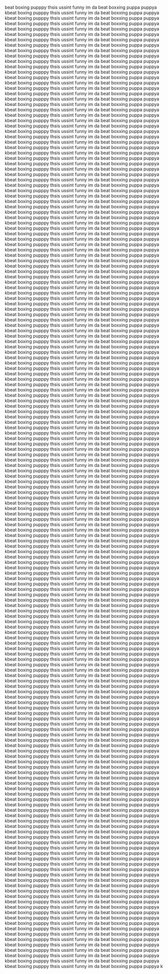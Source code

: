 beat boxing pupppy thsis ussint funny im da beat boxxing puppa puppya kbeat boxing pupppy thsis ussint funny im da beat boxxing puppa puppya kbeat boxing pupppy thsis ussint funny im da beat boxxing puppa puppya kbeat boxing pupppy thsis ussint funny im da beat boxxing puppa puppya kbeat boxing pupppy thsis ussint funny im da beat boxxing puppa puppya kbeat boxing pupppy thsis ussint funny im da beat boxxing puppa puppya kbeat boxing pupppy thsis ussint funny im da beat boxxing puppa puppya kbeat boxing pupppy thsis ussint funny im da beat boxxing puppa puppya kbeat boxing pupppy thsis ussint funny im da beat boxxing puppa puppya kbeat boxing pupppy thsis ussint funny im da beat boxxing puppa puppya kbeat boxing pupppy thsis ussint funny im da beat boxxing puppa puppya kbeat boxing pupppy thsis ussint funny im da beat boxxing puppa puppya kbeat boxing pupppy thsis ussint funny im da beat boxxing puppa puppya kbeat boxing pupppy thsis ussint funny im da beat boxxing puppa puppya kbeat boxing pupppy thsis ussint funny im da beat boxxing puppa puppya kbeat boxing pupppy thsis ussint funny im da beat boxxing puppa puppya kbeat boxing pupppy thsis ussint funny im da beat boxxing puppa puppya kbeat boxing pupppy thsis ussint funny im da beat boxxing puppa puppya kbeat boxing pupppy thsis ussint funny im da beat boxxing puppa puppya kbeat boxing pupppy thsis ussint funny im da beat boxxing puppa puppya kbeat boxing pupppy thsis ussint funny im da beat boxxing puppa puppya kbeat boxing pupppy thsis ussint funny im da beat boxxing puppa puppya kbeat boxing pupppy thsis ussint funny im da beat boxxing puppa puppya kbeat boxing pupppy thsis ussint funny im da beat boxxing puppa puppya kbeat boxing pupppy thsis ussint funny im da beat boxxing puppa puppya kbeat boxing pupppy thsis ussint funny im da beat boxxing puppa puppya kbeat boxing pupppy thsis ussint funny im da beat boxxing puppa puppya kbeat boxing pupppy thsis ussint funny im da beat boxxing puppa puppya kbeat boxing pupppy thsis ussint funny im da beat boxxing puppa puppya kbeat boxing pupppy thsis ussint funny im da beat boxxing puppa puppya kbeat boxing pupppy thsis ussint funny im da beat boxxing puppa puppya kbeat boxing pupppy thsis ussint funny im da beat boxxing puppa puppya kbeat boxing pupppy thsis ussint funny im da beat boxxing puppa puppya kbeat boxing pupppy thsis ussint funny im da beat boxxing puppa puppya kbeat boxing pupppy thsis ussint funny im da beat boxxing puppa puppya kbeat boxing pupppy thsis ussint funny im da beat boxxing puppa puppya kbeat boxing pupppy thsis ussint funny im da beat boxxing puppa puppya kbeat boxing pupppy thsis ussint funny im da beat boxxing puppa puppya kbeat boxing pupppy thsis ussint funny im da beat boxxing puppa puppya kbeat boxing pupppy thsis ussint funny im da beat boxxing puppa puppya kbeat boxing pupppy thsis ussint funny im da beat boxxing puppa puppya kbeat boxing pupppy thsis ussint funny im da beat boxxing puppa puppya kbeat boxing pupppy thsis ussint funny im da beat boxxing puppa puppya kbeat boxing pupppy thsis ussint funny im da beat boxxing puppa puppya kbeat boxing pupppy thsis ussint funny im da beat boxxing puppa puppya kbeat boxing pupppy thsis ussint funny im da beat boxxing puppa puppya kbeat boxing pupppy thsis ussint funny im da beat boxxing puppa puppya kbeat boxing pupppy thsis ussint funny im da beat boxxing puppa puppya kbeat boxing pupppy thsis ussint funny im da beat boxxing puppa puppya kbeat boxing pupppy thsis ussint funny im da beat boxxing puppa puppya kbeat boxing pupppy thsis ussint funny im da beat boxxing puppa puppya kbeat boxing pupppy thsis ussint funny im da beat boxxing puppa puppya kbeat boxing pupppy thsis ussint funny im da beat boxxing puppa puppya kbeat boxing pupppy thsis ussint funny im da beat boxxing puppa puppya kbeat boxing pupppy thsis ussint funny im da beat boxxing puppa puppya kbeat boxing pupppy thsis ussint funny im da beat boxxing puppa puppya kbeat boxing pupppy thsis ussint funny im da beat boxxing puppa puppya kbeat boxing pupppy thsis ussint funny im da beat boxxing puppa puppya kbeat boxing pupppy thsis ussint funny im da beat boxxing puppa puppya kbeat boxing pupppy thsis ussint funny im da beat boxxing puppa puppya kbeat boxing pupppy thsis ussint funny im da beat boxxing puppa puppya kbeat boxing pupppy thsis ussint funny im da beat boxxing puppa puppya kbeat boxing pupppy thsis ussint funny im da beat boxxing puppa puppya kbeat boxing pupppy thsis ussint funny im da beat boxxing puppa puppya kbeat boxing pupppy thsis ussint funny im da beat boxxing puppa puppya kbeat boxing pupppy thsis ussint funny im da beat boxxing puppa puppya kbeat boxing pupppy thsis ussint funny im da beat boxxing puppa puppya kbeat boxing pupppy thsis ussint funny im da beat boxxing puppa puppya kbeat boxing pupppy thsis ussint funny im da beat boxxing puppa puppya kbeat boxing pupppy thsis ussint funny im da beat boxxing puppa puppya kbeat boxing pupppy thsis ussint funny im da beat boxxing puppa puppya kbeat boxing pupppy thsis ussint funny im da beat boxxing puppa puppya kbeat boxing pupppy thsis ussint funny im da beat boxxing puppa puppya kbeat boxing pupppy thsis ussint funny im da beat boxxing puppa puppya kbeat boxing pupppy thsis ussint funny im da beat boxxing puppa puppya kbeat boxing pupppy thsis ussint funny im da beat boxxing puppa puppya kbeat boxing pupppy thsis ussint funny im da beat boxxing puppa puppya kbeat boxing pupppy thsis ussint funny im da beat boxxing puppa puppya kbeat boxing pupppy thsis ussint funny im da beat boxxing puppa puppya kbeat boxing pupppy thsis ussint funny im da beat boxxing puppa puppya kbeat boxing pupppy thsis ussint funny im da beat boxxing puppa puppya kbeat boxing pupppy thsis ussint funny im da beat boxxing puppa puppya kbeat boxing pupppy thsis ussint funny im da beat boxxing puppa puppya kbeat boxing pupppy thsis ussint funny im da beat boxxing puppa puppya kbeat boxing pupppy thsis ussint funny im da beat boxxing puppa puppya kbeat boxing pupppy thsis ussint funny im da beat boxxing puppa puppya kbeat boxing pupppy thsis ussint funny im da beat boxxing puppa puppya kbeat boxing pupppy thsis ussint funny im da beat boxxing puppa puppya kbeat boxing pupppy thsis ussint funny im da beat boxxing puppa puppya kbeat boxing pupppy thsis ussint funny im da beat boxxing puppa puppya kbeat boxing pupppy thsis ussint funny im da beat boxxing puppa puppya kbeat boxing pupppy thsis ussint funny im da beat boxxing puppa puppya kbeat boxing pupppy thsis ussint funny im da beat boxxing puppa puppya kbeat boxing pupppy thsis ussint funny im da beat boxxing puppa puppya kbeat boxing pupppy thsis ussint funny im da beat boxxing puppa puppya kbeat boxing pupppy thsis ussint funny im da beat boxxing puppa puppya kbeat boxing pupppy thsis ussint funny im da beat boxxing puppa puppya kbeat boxing pupppy thsis ussint funny im da beat boxxing puppa puppya kbeat boxing pupppy thsis ussint funny im da beat boxxing puppa puppya kbeat boxing pupppy thsis ussint funny im da beat boxxing puppa puppya kbeat boxing pupppy thsis ussint funny im da beat boxxing puppa puppya kbeat boxing pupppy thsis ussint funny im da beat boxxing puppa puppya kbeat boxing pupppy thsis ussint funny im da beat boxxing puppa puppya kbeat boxing pupppy thsis ussint funny im da beat boxxing puppa puppya kbeat boxing pupppy thsis ussint funny im da beat boxxing puppa puppya kbeat boxing pupppy thsis ussint funny im da beat boxxing puppa puppya kbeat boxing pupppy thsis ussint funny im da beat boxxing puppa puppya kbeat boxing pupppy thsis ussint funny im da beat boxxing puppa puppya kbeat boxing pupppy thsis ussint funny im da beat boxxing puppa puppya kbeat boxing pupppy thsis ussint funny im da beat boxxing puppa puppya kbeat boxing pupppy thsis ussint funny im da beat boxxing puppa puppya kbeat boxing pupppy thsis ussint funny im da beat boxxing puppa puppya kbeat boxing pupppy thsis ussint funny im da beat boxxing puppa puppya kbeat boxing pupppy thsis ussint funny im da beat boxxing puppa puppya kbeat boxing pupppy thsis ussint funny im da beat boxxing puppa puppya kbeat boxing pupppy thsis ussint funny im da beat boxxing puppa puppya kbeat boxing pupppy thsis ussint funny im da beat boxxing puppa puppya kbeat boxing pupppy thsis ussint funny im da beat boxxing puppa puppya kbeat boxing pupppy thsis ussint funny im da beat boxxing puppa puppya kbeat boxing pupppy thsis ussint funny im da beat boxxing puppa puppya kbeat boxing pupppy thsis ussint funny im da beat boxxing puppa puppya kbeat boxing pupppy thsis ussint funny im da beat boxxing puppa puppya kbeat boxing pupppy thsis ussint funny im da beat boxxing puppa puppya kbeat boxing pupppy thsis ussint funny im da beat boxxing puppa puppya kbeat boxing pupppy thsis ussint funny im da beat boxxing puppa puppya kbeat boxing pupppy thsis ussint funny im da beat boxxing puppa puppya kbeat boxing pupppy thsis ussint funny im da beat boxxing puppa puppya kbeat boxing pupppy thsis ussint funny im da beat boxxing puppa puppya kbeat boxing pupppy thsis ussint funny im da beat boxxing puppa puppya kbeat boxing pupppy thsis ussint funny im da beat boxxing puppa puppya kbeat boxing pupppy thsis ussint funny im da beat boxxing puppa puppya kbeat boxing pupppy thsis ussint funny im da beat boxxing puppa puppya kbeat boxing pupppy thsis ussint funny im da beat boxxing puppa puppya kbeat boxing pupppy thsis ussint funny im da beat boxxing puppa puppya kbeat boxing pupppy thsis ussint funny im da beat boxxing puppa puppya kbeat boxing pupppy thsis ussint funny im da beat boxxing puppa puppya kbeat boxing pupppy thsis ussint funny im da beat boxxing puppa puppya kbeat boxing pupppy thsis ussint funny im da beat boxxing puppa puppya kbeat boxing pupppy thsis ussint funny im da beat boxxing puppa puppya kbeat boxing pupppy thsis ussint funny im da beat boxxing puppa puppya kbeat boxing pupppy thsis ussint funny im da beat boxxing puppa puppya kbeat boxing pupppy thsis ussint funny im da beat boxxing puppa puppya kbeat boxing pupppy thsis ussint funny im da beat boxxing puppa puppya kbeat boxing pupppy thsis ussint funny im da beat boxxing puppa puppya kbeat boxing pupppy thsis ussint funny im da beat boxxing puppa puppya kbeat boxing pupppy thsis ussint funny im da beat boxxing puppa puppya kbeat boxing pupppy thsis ussint funny im da beat boxxing puppa puppya kbeat boxing pupppy thsis ussint funny im da beat boxxing puppa puppya kbeat boxing pupppy thsis ussint funny im da beat boxxing puppa puppya kbeat boxing pupppy thsis ussint funny im da beat boxxing puppa puppya kbeat boxing pupppy thsis ussint funny im da beat boxxing puppa puppya kbeat boxing pupppy thsis ussint funny im da beat boxxing puppa puppya kbeat boxing pupppy thsis ussint funny im da beat boxxing puppa puppya kbeat boxing pupppy thsis ussint funny im da beat boxxing puppa puppya kbeat boxing pupppy thsis ussint funny im da beat boxxing puppa puppya kbeat boxing pupppy thsis ussint funny im da beat boxxing puppa puppya kbeat boxing pupppy thsis ussint funny im da beat boxxing puppa puppya kbeat boxing pupppy thsis ussint funny im da beat boxxing puppa puppya kbeat boxing pupppy thsis ussint funny im da beat boxxing puppa puppya kbeat boxing pupppy thsis ussint funny im da beat boxxing puppa puppya kbeat boxing pupppy thsis ussint funny im da beat boxxing puppa puppya kbeat boxing pupppy thsis ussint funny im da beat boxxing puppa puppya kbeat boxing pupppy thsis ussint funny im da beat boxxing puppa puppya kbeat boxing pupppy thsis ussint funny im da beat boxxing puppa puppya kbeat boxing pupppy thsis ussint funny im da beat boxxing puppa puppya kbeat boxing pupppy thsis ussint funny im da beat boxxing puppa puppya kbeat boxing pupppy thsis ussint funny im da beat boxxing puppa puppya kbeat boxing pupppy thsis ussint funny im da beat boxxing puppa puppya kbeat boxing pupppy thsis ussint funny im da beat boxxing puppa puppya kbeat boxing pupppy thsis ussint funny im da beat boxxing puppa puppya kbeat boxing pupppy thsis ussint funny im da beat boxxing puppa puppya kbeat boxing pupppy thsis ussint funny im da beat boxxing puppa puppya kbeat boxing pupppy thsis ussint funny im da beat boxxing puppa puppya kbeat boxing pupppy thsis ussint funny im da beat boxxing puppa puppya kbeat boxing pupppy thsis ussint funny im da beat boxxing puppa puppya kbeat boxing pupppy thsis ussint funny im da beat boxxing puppa puppya kbeat boxing pupppy thsis ussint funny im da beat boxxing puppa puppya kbeat boxing pupppy thsis ussint funny im da beat boxxing puppa puppya kbeat boxing pupppy thsis ussint funny im da beat boxxing puppa puppya k
